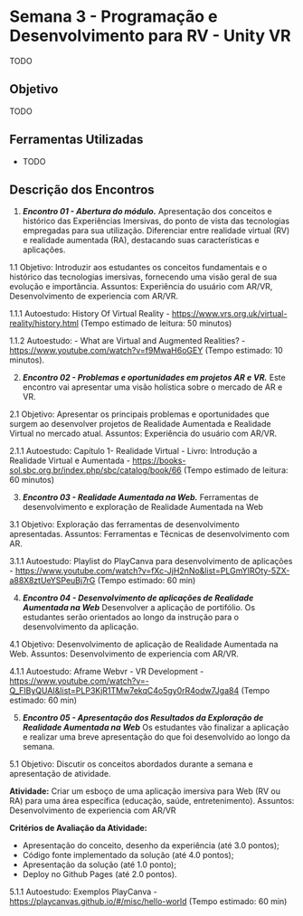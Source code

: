 # Semana 3 - Programação e Desenvolvimento para RV - Unity VR

TODO

## Objetivo

TODO
## Ferramentas Utilizadas

- TODO

## Descrição dos Encontros

1. ***Encontro 01 - Abertura do módulo.*** Apresentação dos conceitos e histórico das Experiências Imersivas, do ponto de vista das tecnologias empregadas para sua utilização. Diferenciar entre realidade virtual (RV) e realidade aumentada (RA), destacando suas características e aplicações.

1.1 Objetivo: Introduzir aos estudantes os conceitos fundamentais e o histórico das tecnologias imersivas, fornecendo uma visão geral de sua evolução e importância. Assuntos: Experiência do usuário com AR/VR, Desenvolvimento de experiencia com AR/VR.

1.1.1 Autoestudo: History Of Virtual Reality - https://www.vrs.org.uk/virtual-reality/history.html (Tempo estimado de leitura: 50 minutos)

1.1.2 Autoestudo: - What are Virtual and Augmented Realities? - https://www.youtube.com/watch?v=f9MwaH6oGEY (Tempo estimado: 10 minutos).

2. ***Encontro 02 - Problemas e oportunidades em projetos AR e VR.*** Este encontro vai apresentar uma visão holística sobre o mercado de AR e VR. 

2.1 Objetivo: Apresentar os principais problemas e oportunidades que surgem ao desenvolver projetos de Realidade Aumentada e Realidade Virtual no mercado atual. Assuntos: Experiência do usuário com AR/VR.

2.1.1 Autoestudo: Capítulo 1- Realidade Virtual - Livro: Introdução a Realidade Virtual e Aumentada - https://books-sol.sbc.org.br/index.php/sbc/catalog/book/66 (Tempo estimado de leitura: 60 minutos)


3. ***Encontro 03 - Realidade Aumentada na Web.*** Ferramentas de desenvolvimento e exploração de Realidade Aumentada na Web

3.1 Objetivo: Exploração das ferramentas de desenvolvimento apresentadas. Assuntos: Ferramentas e Técnicas de desenvolvimento com AR.

3.1.1 Autoestudo: Playlist do PlayCanva para desenvolvimento de aplicações - https://www.youtube.com/watch?v=fXc-JjH2nNo&list=PLGmYIROty-5ZX-a88X8ztUeYSPeuBj7rG (Tempo estimado: 60 min)


4. ***Encontro 04 - Desenvolvimento de aplicações de Realidade Aumentada na Web*** Desenvolver a aplicação de portifólio. Os estudantes serão orientados ao longo da instrução para o desenvolvimento da aplicação. 

4.1 Objetivo: Desenvolvimento de aplicação de Realidade Aumentada na Web. Assuntos: Desenvolvimento de experiencia com AR/VR.

4.1.1 Autoestudo: Aframe Webvr - VR Development - https://www.youtube.com/watch?v=-Q_FIByQUAI&list=PLP3KjR1TMw7ekqC4o5gy0rR4odw7Jga84 (Tempo estimado: 60 min)


5. ***Encontro 05 - Apresentação dos Resultados da Exploração de Realidade Aumentada na Web*** Os estudantes vão finalizar a aplicação e realizar uma breve apresentação do que foi desenvolvido ao longo da semana.

5.1 Objetivo: Discutir os conceitos abordados durante a semana e apresentação de atividade.

**Atividade:** Criar um esboço de uma aplicação imersiva para Web (RV ou RA) para uma área específica (educação, saúde, entretenimento). Assuntos: Desenvolvimento de experiencia com AR/VR

**Critérios de Avaliação da Atividade:**
- Apresentação do conceito, desenho da experiência (até 3.0 pontos);
- Código fonte implementado da solução (até 4.0 pontos);
- Apresentação da solução (até 1.0 ponto);
- Deploy no Github Pages (até 2.0 pontos).

5.1.1 Autoestudo: Exemplos PlayCanva - https://playcanvas.github.io/#/misc/hello-world (Tempo estimado: 60 min)